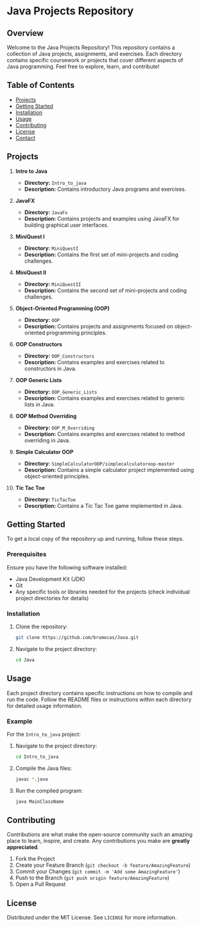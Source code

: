 # Java Projects Repository

## Overview

Welcome to the Java Projects Repository! This repository contains a collection of Java projects, assignments, and exercises. Each directory contains specific coursework or projects that cover different aspects of Java programming. Feel free to explore, learn, and contribute!

## Table of Contents

- [Projects](#projects)
- [Getting Started](#getting-started)
- [Installation](#installation)
- [Usage](#usage)
- [Contributing](#contributing)
- [License](#license)
- [Contact](#contact)

## Projects

1. **Intro to Java**
   - **Directory:** `Intro_to_java`
   - **Description:** Contains introductory Java programs and exercises.

2. **JavaFX**
   - **Directory:** `JavaFx`
   - **Description:** Contains projects and examples using JavaFX for building graphical user interfaces.

3. **MiniQuest I**
   - **Directory:** `MiniQuestI`
   - **Description:** Contains the first set of mini-projects and coding challenges.

4. **MiniQuest II**
   - **Directory:** `MiniQuestII`
   - **Description:** Contains the second set of mini-projects and coding challenges.

5. **Object-Oriented Programming (OOP)**
   - **Directory:** `OOP`
   - **Description:** Contains projects and assignments focused on object-oriented programming principles.

6. **OOP Constructors**
   - **Directory:** `OOP_Constructors`
   - **Description:** Contains examples and exercises related to constructors in Java.

7. **OOP Generic Lists**
   - **Directory:** `OOP_Generic_Lists`
   - **Description:** Contains examples and exercises related to generic lists in Java.

8. **OOP Method Overriding**
   - **Directory:** `OOP_M_Overriding`
   - **Description:** Contains examples and exercises related to method overriding in Java.

9. **Simple Calculator OOP**
   - **Directory:** `SimpleCalculatorOOP/simplecalculatoroop-master`
   - **Description:** Contains a simple calculator project implemented using object-oriented principles.

10. **Tic Tac Toe**
    - **Directory:** `TicTacToe`
    - **Description:** Contains a Tic Tac Toe game implemented in Java.

## Getting Started

To get a local copy of the repository up and running, follow these steps.

### Prerequisites

Ensure you have the following software installed:

- Java Development Kit (JDK)
- Git
- Any specific tools or libraries needed for the projects (check individual project directories for details)

### Installation

1. Clone the repository:
   ```sh
   git clone https://github.com/brumocas/Java.git
   ```

2. Navigate to the project directory:
   ```sh
   cd Java
   ```

## Usage

Each project directory contains specific instructions on how to compile and run the code. Follow the README files or instructions within each directory for detailed usage information.

### Example

For the `Intro_to_java` project:

1. Navigate to the project directory:
   ```sh
   cd Intro_to_java
   ```

2. Compile the Java files:
   ```sh
   javac *.java
   ```

3. Run the compiled program:
   ```sh
   java MainClassName
   ```

## Contributing

Contributions are what make the open-source community such an amazing place to learn, inspire, and create. Any contributions you make are **greatly appreciated**.

1. Fork the Project
2. Create your Feature Branch (`git checkout -b feature/AmazingFeature`)
3. Commit your Changes (`git commit -m 'Add some AmazingFeature'`)
4. Push to the Branch (`git push origin feature/AmazingFeature`)
5. Open a Pull Request

## License

Distributed under the MIT License. See `LICENSE` for more information.
